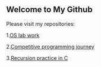 ## Welcome to My Github

Please visit my repositories:

1.[OS lab work](https://github.com/jahid-ictian/Operating-system-Lab)

2.[Competitive programming journey](https://github.com/jahid-ictian/Competitive-Programming-Solutions)

3.[Recursion practice in C](https://github.com/jahid-ictian/Recursion)
